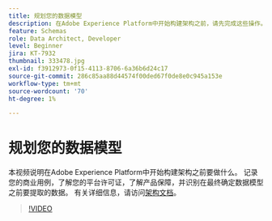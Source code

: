 ```yaml
---
title: 规划您的数据模型
description: 在Adobe Experience Platform中开始构建架构之前，请先完成这些操作。
feature: Schemas
role: Data Architect, Developer
level: Beginner
jira: KT-7932
thumbnail: 333478.jpg
exl-id: f3912973-0f15-4113-8706-6a36b6d24c17
source-git-commit: 286c85aa88d44574f00ded67f0de8e0c945a153e
workflow-type: tm+mt
source-wordcount: '70'
ht-degree: 1%

---
```


# 规划您的数据模型

本视频说明在Adobe Experience Platform中开始构建架构之前要做什么。 记录您的商业用例，了解您的平台许可证，了解产品保障，并识别在最终确定数据模型之前要提取的数据。 有关详细信息，请访问[架构文档](https://experienceleague.adobe.com/docs/experience-platform/xdm/home.html)。

>[!VIDEO](https://video.tv.adobe.com/v/333478?learn=on&enablevpops)
